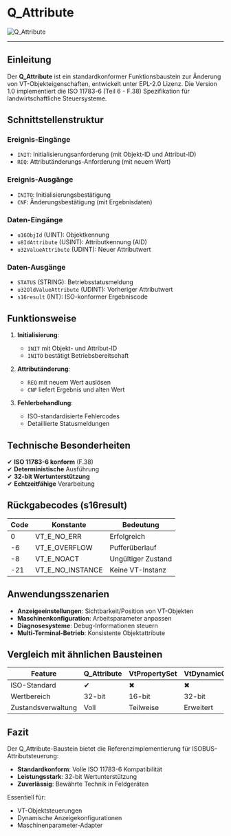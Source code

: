# Q_Attribute

![Q_Attribute](https://user-images.githubusercontent.com/69573151/212329228-8c605296-7915-4def-a497-2860e14ae509.png)

* * * * * * * * * *

## Einleitung
Der **Q_Attribute** ist ein standardkonformer Funktionsbaustein zur Änderung von VT-Objekteigenschaften, entwickelt unter EPL-2.0 Lizenz. Die Version 1.0 implementiert die ISO 11783-6 (Teil 6 - F.38) Spezifikation für landwirtschaftliche Steuersysteme.

## Schnittstellenstruktur

### **Ereignis-Eingänge**
- `INIT`: Initialisierungsanforderung (mit Objekt-ID und Attribut-ID)
- `REQ`: Attributänderungs-Anforderung (mit neuem Wert)

### **Ereignis-Ausgänge**
- `INITO`: Initialisierungsbestätigung
- `CNF`: Änderungsbestätigung (mit Ergebnisdaten)

### **Daten-Eingänge**
- `u16ObjId` (UINT): Objektkennung
- `u8IdAttribute` (USINT): Attributkennung (AID)
- `u32ValueAttribute` (UDINT): Neuer Attributwert

### **Daten-Ausgänge**
- `STATUS` (STRING): Betriebsstatusmeldung
- `u32OldValueAttribute` (UDINT): Vorheriger Attributwert
- `s16result` (INT): ISO-konformer Ergebniscode

## Funktionsweise

1. **Initialisierung**:
   - `INIT` mit Objekt- und Attribut-ID
   - `INITO` bestätigt Betriebsbereitschaft

2. **Attributänderung**:
   - `REQ` mit neuem Wert auslösen
   - `CNF` liefert Ergebnis und alten Wert

3. **Fehlerbehandlung**:
   - ISO-standardisierte Fehlercodes
   - Detaillierte Statusmeldungen

## Technische Besonderheiten

✔ **ISO 11783-6 konform** (F.38)  
✔ **Deterministische** Ausführung  
✔ **32-bit Wertunterstützung**  
✔ **Echtzeitfähige** Verarbeitung  

## Rückgabecodes (s16result)

| Code | Konstante | Bedeutung |
|------|-----------|-----------|
| 0 | VT_E_NO_ERR | Erfolgreich |
| -6 | VT_E_OVERFLOW | Pufferüberlauf |
| -8 | VT_E_NOACT | Ungültiger Zustand |
| -21 | VT_E_NO_INSTANCE | Keine VT-Instanz |

## Anwendungsszenarien

- **Anzeigeeinstellungen**: Sichtbarkeit/Position von VT-Objekten
- **Maschinenkonfiguration**: Arbeitsparameter anpassen
- **Diagnosesysteme**: Debug-Informationen steuern
- **Multi-Terminal-Betrieb**: Konsistente Objektattribute

## Vergleich mit ähnlichen Bausteinen

| Feature        | Q_Attribute | VtPropertySet | VtDynamicConfig |
|---------------|-------------|---------------|-----------------|
| ISO-Standard  | ✔           | ✖             | ✖               |
| Wertbereich   | 32-bit      | 16-bit        | 32-bit          |
| Zustandsverwaltung | Voll | Teilweise    | Erweitert       |

## Fazit

Der Q_Attribute-Baustein bietet die Referenzimplementierung für ISOBUS-Attributsteuerung:

- **Standardkonform**: Volle ISO 11783-6 Kompatibilität
- **Leistungsstark**: 32-bit Wertunterstützung
- **Zuverlässig**: Bewährte Technik in Feldgeräten

Essentiell für:
- VT-Objektsteuerungen
- Dynamische Anzeigekonfigurationen
- Maschinenparameter-Adapter

